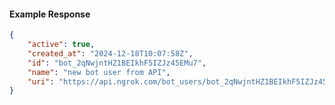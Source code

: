 <!-- Code generated for API Clients. DO NOT EDIT. -->

#### Example Response

```json
{
	"active": true,
	"created_at": "2024-12-18T10:07:58Z",
	"id": "bot_2qNwjntHZ1BEIkhF5IZJz45EMu7",
	"name": "new bot user from API",
	"uri": "https://api.ngrok.com/bot_users/bot_2qNwjntHZ1BEIkhF5IZJz45EMu7"
}
```
